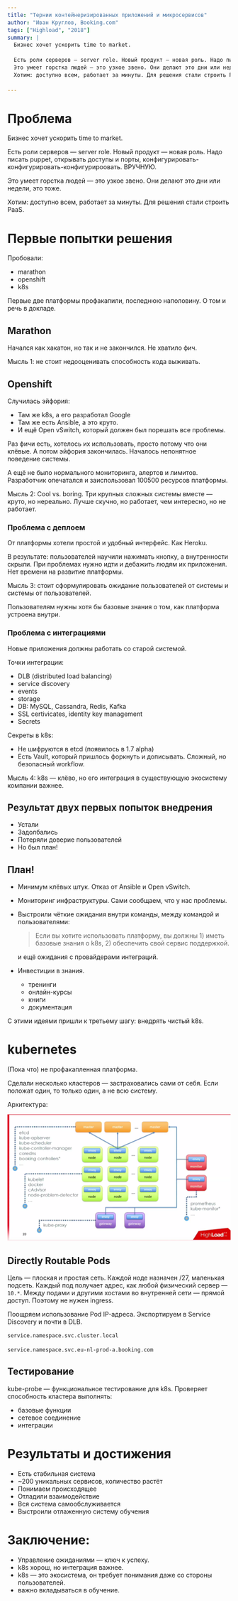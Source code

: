 ```yaml
---
title: "Тернии контейнеризированных приложений и микросервисов"
author: "Иван Круглов, Booking.com"
tags: ["Highload", "2018"]
summary: |
  Бизнес хочет ускорить time to market.
    
  Есть роли серверов — server role. Новый продукт — новая роль. Надо писать puppet, открывать доступы и порты, конфигурировать-конфигурировать-конфигурироовать. ВРУЧНУЮ.
  Это умеет горстка людей — это узкое звено. Они делают это дни или недели, это тоже. 
  Хотим: доступно всем, работает за минуты. Для решения стали строить PaaS. 
    
---
```


# Проблема

Бизнес хочет ускорить time to market.

Есть роли серверов — server role. Новый продукт — новая роль. Надо писать puppet, открывать доступы и порты, конфигурировать-конфигурировать-конфигурироовать. ВРУЧНУЮ.

Это умеет горстка людей — это узкое звено. Они делают это дни или недели, это тоже.

Хотим: доступно всем, работает за минуты. Для решения стали строить PaaS. 

# Первые попытки решения

Пробовали:

* marathon
* openshift
* k8s

Первые две платформы профакапили, последнюю наполовину. О том и речь в докладе.

## Marathon

Начался как хакатон, но так и не закончился. Не хватило фич.

Мысль 1: не стоит недооценивать способность кода выживать.

## Openshift

Случилась эйфория:

* Там же k8s, а его разработал Google
* Там же есть Ansible, а это круто.
* И ещё Open vSwitch, который должен был порешать все проблемы.

Раз фичи есть, хотелось их использовать, просто потому что они клёвые. А потом эйфория закончилась. Началось непонятное поведение системы.

А ещё не было нормального мониторинга, алертов и лимитов. Разработчик опечатался и заиспользовал 100500 ресурсов платформы.

Мысль 2: Cool vs. boring. Три крупных сложных системы вместе — круто, но нереально. Лучше скучно, но работает, чем интересно, но не работает.

### Проблема с деплоем

От платформы хотели простой и удобный интерфейс. Как Heroku. 

В результате: пользователей научили нажимать кнопку, а внутренности скрыли. При проблемах нужно идти и дебажить людям их приложения. Нет времени на развитие платформы.

Мысль 3: стоит сформулировать ожидание пользователей от системы и системы от пользователей.

Пользователям нужны хотя бы базовые знания о том, как платформа устроена внутри.

### Проблема с интеграциями

Новые приложения должны работать со старой системой.

Точки интеграции:

* DLB (distributed load balancing)
* service discovery
* events
* storage
* DB: MySQL, Cassandra, Redis, Kafka
* SSL certivicates, identity key management
* Secrets

Секреты в k8s:

* Не шифруются в etcd (появилось в 1.7 alpha)
* Есть Vault, который пришлось форкнуть и дописывать. Сложный, но безопасный workflow.

Мысль 4: k8s — клёво, но его интеграция в существующую экосистему компании важнее.

## Результат двух первых попыток внедрения

* Устали
* Задолбались
* Потеряли доверие пользователей
* Но был план!

## План!

* Минимум клёвых штук. Отказ от Ansible и Open vSwitch.
* Мониторинг инфраструктуры. Сами сообщаем, что у нас проблемы.
* Выстроили чёткие ожидания внутри команды, между командой и пользователями:

  > Если вы хотите использовать платформу, вы должны 1) иметь базовые знания о k8s, 2) обеспечить свой сервис поддержкой.
  
  и ещё ожидания с провайдерами интеграций.
* Инвестиции в знания.

    * тренинги
    * онлайн-курсы
    * книги
    * документация

С этими идеями пришли к третьему шагу: внедрять чистый k8s.

# kubernetes

(Пока что) не профакапленная платформа.

Сделали несколько кластеров — застраховались сами от себя. Если положат один, то только один, а не всю систему.

Архитектура:

![booking-k8s-arch](../../../images/booking-k8s-arch.png)

## Directly Routable Pods

Цель — плоская и простая сеть. Каждой ноде назначен /27, маленькая подсеть. Каждый под получает адрес, как любой физический сервер — `10.*`. Между подами и другими хостами во внутренней сети — прямой доступ. Поэтому не нужен ingress.

Поощряем использование Pod IP-адреса. Экспортируем в Service Discovery и почти в DLB.

    service.namespace.svc.cluster.local
    
    service.namespace.svc.eu-nl-prod-a.booking.com

## Тестирование

kube-probe — функциональное тестирование для k8s. Проверяет способность кластера выполнять:

* базовые функции
* сетевое соединение
* интеграции

# Результаты и достижения

* Есть стабильная система
* ~200 уникальных сервисов, количество растёт
* Понимаем происходящее
* Отладили взаимодействие
* Вся система самообслуживается
* Выстроили отлаженную систему обучения

# Заключение:

* Управление ожиданиями — ключ к успеху.
* k8s хорош, но интеграция важнее.
* k8s — это экосистема, он требует понимания даже со стороны пользователей.
* важно вкладываться в обучение.
